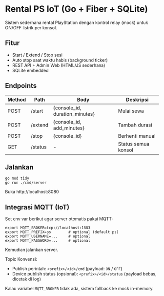 # Rental PS IoT (Go + Fiber + SQLite)

Sistem sederhana rental PlayStation dengan kontrol relay (mock) untuk ON/OFF listrik per konsol.

## Fitur
- Start / Extend / Stop sesi
- Auto stop saat waktu habis (background ticker)
- REST API + Admin Web (HTML/JS sederhana)
- SQLite embedded

## Endpoints
| Method | Path | Body | Deskripsi |
|--------|------|------|-----------|
| POST | /start | {console_id, duration_minutes} | Mulai sewa |
| POST | /extend | {console_id, add_minutes} | Tambah durasi |
| POST | /stop | {console_id} | Berhenti manual |
| GET | /status | - | Status semua konsol |

## Jalankan
```
go mod tidy
go run ./cmd/server
```
Buka http://localhost:8080

## Integrasi MQTT (IoT)
Set env var berikut agar server otomatis pakai MQTT:

```
export MQTT_BROKER=tcp://localhost:1883
export MQTT_PREFIX=ps        # optional (default ps)
export MQTT_USERNAME=...     # optional
export MQTT_PASSWORD=...     # optional
```
Kemudian jalankan server.

Topic Konvensi:
- Publish perintah: `<prefix>/<id>/cmd` (payload: `ON` / `OFF`)
- Device publish status (opsional): `<prefix>/<id>/status` (payload bebas, dicetak di log)

Kalau variabel `MQTT_BROKER` tidak ada, sistem fallback ke mock in-memory.
